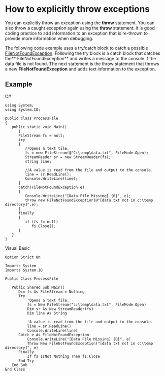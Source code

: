 # How to explicitly throw exceptions

You can explicitly throw an exception using the **throw** statement. You can also throw a caught exception again using the **throw** statement. It is good coding practice to add information to an exception that is re-thrown to provide more information when debugging.

The following code example uses a try/catch block to catch a possible [FileNotFoundException](https://msdn.microsoft.com/library/system.io.filenotfoundexception). Following the try block is a catch block that catches the** FileNotFoundException** and writes a message to the console if the data file is not found. The next statement is the throw statement that throws a new **FileNotFoundException** and adds text information to the exception.

## Example

C#
```
using System;
using System.IO;

public class ProcessFile
{
   public static void Main()
      {
      FileStream fs = null;
      try   
      {
         //Opens a text tile.
         fs = new FileStream(@"C:\temp\data.txt", FileMode.Open);
         StreamReader sr = new StreamReader(fs);
         string line;

         //A value is read from the file and output to the console.
         line = sr.ReadLine();
         Console.WriteLine(line);
      }
      catch(FileNotFoundException e)
      {
         Console.WriteLine("[Data File Missing] {0}", e);
         throw new FileNotFoundException(@"[data.txt not in c:\temp directory]",e);
      }
      finally
      {
         if (fs != null)
            fs.Close();
      }
   }
}
```

Visual Basic
```
Option Strict On

Imports System
Imports System.IO

Public Class ProcessFile

   Public Shared Sub Main()
      Dim fs As FileStream = Nothing
      Try
          'Opens a text file.
          fs = New FileStream("c:\temp\data.txt", FileMode.Open)
          Dim sr As New StreamReader(fs)
          Dim line As String

          'A value is read from the file and output to the console.
          line = sr.ReadLine()
          Console.WriteLine(line)
      Catch e As FileNotFoundException
          Console.WriteLine("[Data File Missing] {0}", e)
          Throw New FileNotFoundException("[data.txt not in c:\temp directory]", e)
      Finally
          If fs IsNot Nothing Then fs.Close
      End Try
   End Sub
End Class
```
